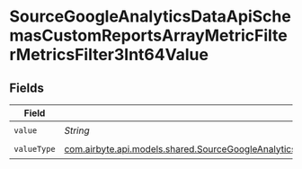 # SourceGoogleAnalyticsDataApiSchemasCustomReportsArrayMetricFilterMetricsFilter3Int64Value


## Fields

| Field                                                                                                                                                                                                                                     | Type                                                                                                                                                                                                                                      | Required                                                                                                                                                                                                                                  | Description                                                                                                                                                                                                                               |
| ----------------------------------------------------------------------------------------------------------------------------------------------------------------------------------------------------------------------------------------- | ----------------------------------------------------------------------------------------------------------------------------------------------------------------------------------------------------------------------------------------- | ----------------------------------------------------------------------------------------------------------------------------------------------------------------------------------------------------------------------------------------- | ----------------------------------------------------------------------------------------------------------------------------------------------------------------------------------------------------------------------------------------- |
| `value`                                                                                                                                                                                                                                   | *String*                                                                                                                                                                                                                                  | :heavy_check_mark:                                                                                                                                                                                                                        | N/A                                                                                                                                                                                                                                       |
| `valueType`                                                                                                                                                                                                                               | [com.airbyte.api.models.shared.SourceGoogleAnalyticsDataApiSchemasCustomReportsArrayMetricFilterMetricsFilter3ValueType](../../models/shared/SourceGoogleAnalyticsDataApiSchemasCustomReportsArrayMetricFilterMetricsFilter3ValueType.md) | :heavy_check_mark:                                                                                                                                                                                                                        | N/A                                                                                                                                                                                                                                       |